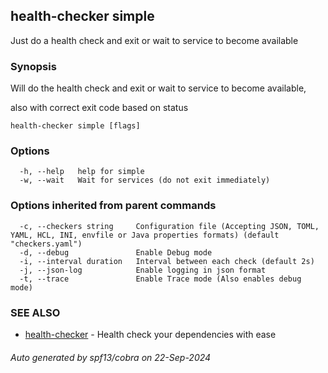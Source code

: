 ## health-checker simple

Just do a health check and exit or wait to service to become available

### Synopsis

Will do the health check and exit or wait to service to become available,

also with correct exit code based on status

```
health-checker simple [flags]
```

### Options

```
  -h, --help   help for simple
  -w, --wait   Wait for services (do not exit immediately)
```

### Options inherited from parent commands

```
  -c, --checkers string     Configuration file (Accepting JSON, TOML, YAML, HCL, INI, envfile or Java properties formats) (default "checkers.yaml")
  -d, --debug               Enable Debug mode
  -i, --interval duration   Interval between each check (default 2s)
  -j, --json-log            Enable logging in json format
  -t, --trace               Enable Trace mode (Also enables debug mode)
```

### SEE ALSO

* [health-checker](health-checker.md)	 - Health check your dependencies with ease

###### Auto generated by spf13/cobra on 22-Sep-2024
